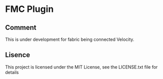# FMC Plugin
## Comment 
This is under development for fabric being connected Velocity.<br>

## Lisence
This project is licensed under the MIT License, see the LICENSE.txt file for details